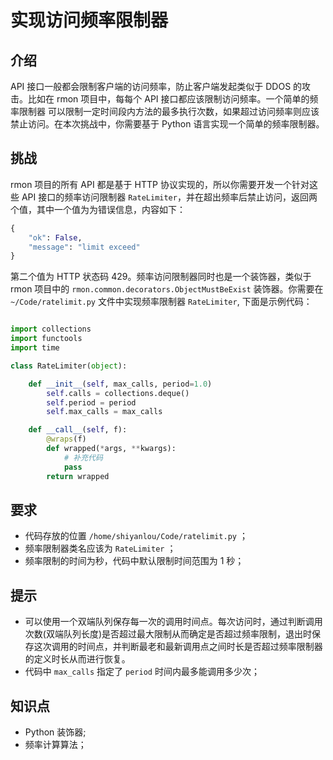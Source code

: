 # 实现访问频率限制器

## 介绍

API 接口一般都会限制客户端的访问频率，防止客户端发起类似于 DDOS 的攻击。比如在 rmon 项目中，每每个 API 接口都应该限制访问频率。一个简单的频率限制器 可以限制一定时间段内方法的最多执行次数，如果超过访问频率则应该禁止访问。在本次挑战中，你需要基于 Python 语言实现一个简单的频率限制器。

## 挑战

rmon 项目的所有 API 都是基于 HTTP 协议实现的，所以你需要开发一个针对这些 API 接口的频率访问限制器 `RateLimiter`，并在超出频率后禁止访问，返回两个值，其中一个值为为错误信息，内容如下：

```python
{
    "ok": False,
    "message": "limit exceed"
}
```

第二个值为 HTTP 状态码 429。频率访问限制器同时也是一个装饰器，类似于 rmon 项目中的 `rmon.common.decorators.ObjectMustBeExist` 装饰器。你需要在 `~/Code/ratelimit.py` 文件中实现频率限制器 `RateLimiter`, 下面是示例代码：

```python

import collections
import functools
import time

class RateLimiter(object):

    def __init__(self, max_calls, period=1.0)
        self.calls = collections.deque()
        self.period = period
        self.max_calls = max_calls

    def __call__(self, f):
        @wraps(f)
        def wrapped(*args, **kwargs):
            # 补充代码
            pass
        return wrapped
```


## 要求

- 代码存放的位置 `/home/shiyanlou/Code/ratelimit.py` ； 
- 频率限制器类名应该为 `RateLimiter` ；
- 频率限制的时间为秒，代码中默认限制时间范围为 1 秒；

## 提示

- 可以使用一个双端队列保存每一次的调用时间点。每次访问时，通过判断调用次数(双端队列长度)是否超过最大限制从而确定是否超过频率限制，退出时保存这次调用的时间点，并判断最老和最新调用点之间时长是否超过频率限制器的定义时长从而进行恢复。
- 代码中 `max_calls` 指定了 `period` 时间内最多能调用多少次；

## 知识点

- Python 装饰器;
- 频率计算算法；
